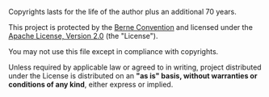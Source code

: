Copyrights lasts for the life of the author plus an additional 70 years.

This project is protected by the [Berne Convention](https://www.wipo.int/treaties/en/ip/berne/summary_berne.html) and licensed under the [Apache License, Version 2.0](http://www.apache.org/licenses/LICENSE-2.0) (the "License").

You may not use this file except in compliance with copyrights.

Unless required by applicable law or agreed to in writing, project distributed under the License is distributed on an **"as is" basis, without warranties or conditions of any kind**, either express or implied.
